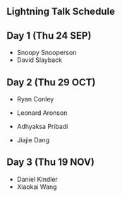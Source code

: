 ## Lightning Talk Schedule

## Day 1 (Thu 24 SEP)

* Snoopy Snooperson
* David Slayback

## Day 2 (Thu 29 OCT)
* Ryan Conley

* Leonard Aronson
* Adhyaksa Pribadi
* Jiajie Dang

## Day 3 (Thu 19 NOV)

* Daniel Kindler
* Xiaokai Wang
